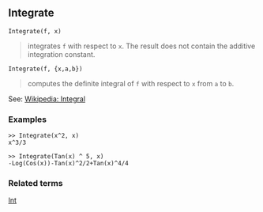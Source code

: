 ## Integrate  
 
``` 
Integrate(f, x)
``` 
 
> integrates `f` with respect to `x`. The result does not contain the additive integration constant.

``` 
Integrate(f, {x,a,b})
``` 
 
> computes the definite integral of `f` with respect to `x` from `a` to `b`.

See: [Wikipedia: Integral](https://en.wikipedia.org/wiki/Integral)

### Examples

```
>> Integrate(x^2, x)
x^3/3

>> Integrate(Tan(x) ^ 5, x)
-Log(Cos(x))-Tan(x)^2/2+Tan(x)^4/4
```

### Related terms 
[Int](Int.md) 